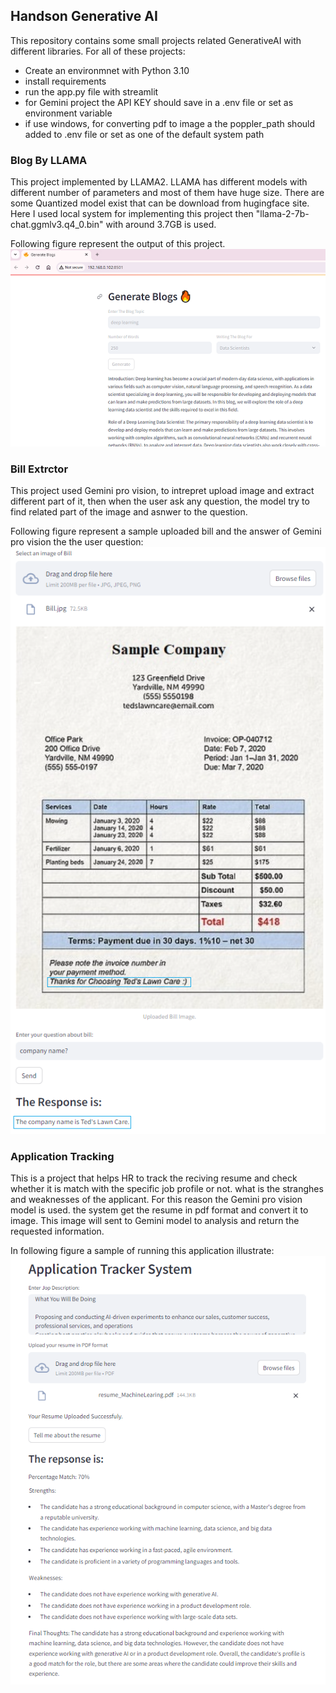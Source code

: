 ## Handson Generative AI 
This repository contains some small projects related GenerativeAI with different libraries.
For all of these projects:
- Create an environmnet with Python 3.10
- install requirements
- run the app.py file with streamlit 
- for Gemini project the API KEY should save in a .env file or set as environment variable
- if use windows, for converting pdf to image a the poppler_path should added to .env file or set as one of the default system path  

### Blog By LLAMA 
This project implemented by LLAMA2. LLAMA has different models with different number of parameters and most of them have huge size. There are some Quantized model exist that can be download from hugingface site. Here I used local system for implementing this project then "llama-2-7b-chat.ggmlv3.q4_0.bin" with around 3.7GB is used.

Following figure represent the output of this project.
![alt text](image-1.png)


### Bill Extrctor
This project used Gemini pro vision, to intrepret upload image and extract different part of it, then when the user ask any question, the model try to find related part of the image and asnwer to the question. 

Following figure represent a sample uploaded bill and the answer of Gemini pro vision the the user question:
![alt text](image.png)


### Application Tracking 
This is a project that helps HR to track the reciving resume and check whether it is match with the specific job profile or not. what is the stranghes and weaknesses of the applicant. For this reason the Gemini pro vision model is used. the system get the resume in pdf format and convert it to image. This image will sent to Gemini model to analysis and return the requested information. 

In following figure a sample of running this application illustrate:
![alt text](image-2.png)
